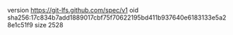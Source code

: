version https://git-lfs.github.com/spec/v1
oid sha256:17c834b7add1889017cbf75f70622195bd411b937640e6183133e5a28e1c51f9
size 2528
